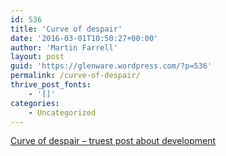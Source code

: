 ```yaml
---
id: 536
title: 'Curve of despair'
date: '2016-03-01T10:50:27+00:00'
author: 'Martin Farrell'
layout: post
guid: 'https://glenware.wordpress.com/?p=536'
permalink: /curve-of-despair/
thrive_post_fonts:
    - '[]'
categories:
    - Uncategorized
---
```


[Curve of despair – truest post about development](https://medium.com/google-developers/why-won-t-this-work-coding-angry-for-fun-and-profit-1ef38a2b7196#.zh16xbw50)